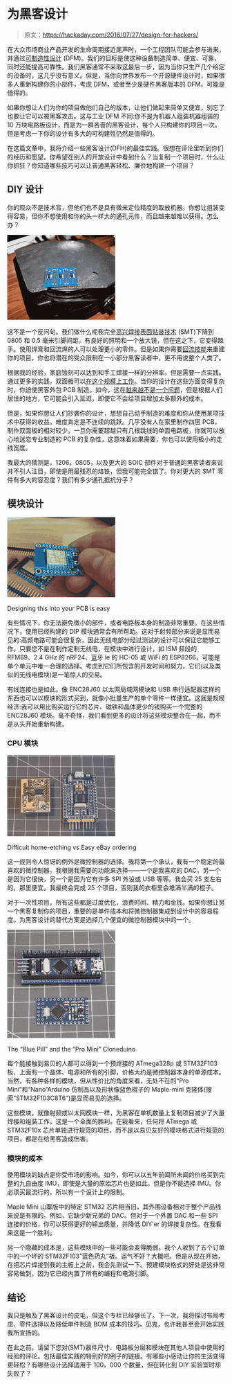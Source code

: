# 为黑客设计

> 原文：<https://hackaday.com/2016/07/27/design-for-hackers/>

在大众市场商业产品开发的生命周期接近尾声时，一个工程团队可能会参与进来，并通过[可制造性设计](https://en.wikipedia.org/wiki/Design_for_manufacturability) (DFM)。我们的目标是使这种设备制造简单、便宜、可靠，同时还能提高可靠性。我们黑客通常不采取这最后一步，因为当你只生产几个给定的设备时，这几乎没有意义。但是，当你向世界发布一个开源硬件设计时，如果很多人重新构建你的小部件，考虑 DFM，或者至少是硬件黑客版本的 DFM，可能是值得的。

如果你想让人们为你的项目做他们自己的版本，让他们做起来简单又便宜，别忘了也要让它可以被黑客攻击。这与工业 DFM 不同:你不是为机器人组装机器组装的 10 万块电路板设计，而是为一群吝啬的黑客设计，每个人只构建你的项目一次。但是考虑一下你的设计有多大的可构建性仍然是值得的。

在这篇文章中，我将介绍一些黑客设计(DFH)的最佳实践。很想在评论里听到你们的经历和愿望。你希望在别人的开放设计中看到什么？当复制一个项目时，什么让你抓狂？你知道哪些技巧可以让普通黑客轻松、廉价地构建一个项目？

## DIY 设计

你的观众不是技术盲，但他们也不是具有微米定位精度的取放机器。你想让组装变得容易，但你不想使用和你的头一样大的通孔元件，而且越来越难以获得。怎么办？

[![](img/7772e61dffe340c9148ca2750e61954d.png)](https://hackaday.com/wp-content/uploads/2016/05/hot_plate.jpg)

这不是一个反问句。我们做什么呢我完全[高兴焊接表面贴装技术](https://hackaday.com/2016/03/17/so-youre-scared-of-surface-mount/) (SMT)下降到 0805 和 0.5 毫米引脚间距，有良好的照明和一个放大镜，但在这之下，它变得棘手。使用焊膏和回流焊的人可以处理更小的零件。但是如果你需要[回流技能](https://hackaday.com/2016/06/02/tools-of-the-trade-reflow/)来重建你的项目，你也将潜在的受众限制在一小部分黑客读者中，更不用说整个人类了。

根据我的经验，家庭蚀刻可以达到和手工焊接一样的分辨率，但是需要一点实践。通过更多的实践，双面板可以[在这个规模上工作](https://hackaday.com/2015/02/25/diy-through-hole-plating-like-a-boss/)。当你的设计在这些方面变得复杂时，你迫使黑客外包 PCB 制造。如今，这在[越来越不是一个问题](http://hackaday.com/2015/09/21/why-are-you-still-making-pcbs/)，但是根据人们居住的地方，它可能会引入延迟，即使它不会给项目增加太多额外的成本。

但是，如果你想让人们抄袭你的设计，想想自己动手制造的难度和你从使用某项技术中获得的收益。难度肯定是不连续的跳跃。几乎没有人在家里制作四层 PCB，制作双面板的相对较少。一旦你需要超越只有几根跳线的单面电路板，你就可以放心地迷恋专业制造的 PCB 的复杂性，这意味着如果需要，你也可以使用极小的走线宽度。

我最大的猜测是，1206，0805，以及更大的 SOIC 部件对于普通的黑客读者来说并不引人注目，即使是用最残忍的烙铁，但我可能完全错了。你对更大的 SMT 零件有多大的容忍度？我们有多少通孔抵抗分子？

## 模块设计

[![huzzah-esp8266-FCC-CE](img/414fcb2cf74cd97adfb0d9a5f6fe68af.png)](https://hackaday.com/wp-content/uploads/2015/05/huzzah-esp8266-fcc-ce.jpg)

Designing this into your PCB is easy

有些情况下，你无法避免微小的部件，或者电路板本身的制造非常重要。在这些情况下，使用已经构建的 DIP 模块通常会有所帮助。这对于射频部分来说是显而易见的:高频电路可能会很复杂，因此无线电部分经过测试的设计可以保证它能够工作。只要您不是在制作定制无线电，在模块中进行设计，如 ISM 频段的 RFM69、2.4 GHz 的 nRF24、蓝牙 le 的 HC-05 或 WiFi 的 ESP8266，可能是单个单元中唯一合理的选择。考虑到它们所包含的开发时间和努力，它们(以及类似的无线电模块)是一笔惊人的交易。

有线连接也是如此。像 ENC28J60 以太网局域网模块和 USB 串行适配器这样的东西也可以以模块的形式买到，就像小批量生产的单个零件一样便宜。这就是规模经济:我可以用比购买运行它的芯片、磁铁和晶体更少的钱购买一个完整的 ENC28J60 模块。毫不奇怪，我们看到更多的设计将这些模块整合在一起，而不是从头开始重新构建。

### CPU 模块

[![Difficult home-etching vs Easy eBay ordering](img/35019075b5e657cdd7ec3db9cdacc9d2.png)](https://hackaday.com/wp-content/uploads/2016/07/dscf8544.jpg)

Difficult home-etching vs Easy eBay ordering

这一规则令人惊讶的例外是微控制器的选择。我将第一个承认，我有一个稳定的最喜欢的微控制器，我根据我需要的功能来选择——一个是我喜欢的 DAC，另一个是因为它很快，另一个是因为它有许多 SPI 外设或 USB 等等。我会买 25 支左右的，那里便宜。我最终会完成 25 个项目，否则我的衣柜里会堆满半满的棍子。

对于一次性项目，所有这些都是过度优化，浪费时间、精力和金钱。如果你想让另一个黑客复制你的项目，重要的是单件成本和将微控制器集成到设计中的容易程度。为黑客设计的替代方案是选择几个便宜的微控制器模块中的一个。

[![DSCF8543_thumbnail](img/a6b53c1299d320a6dfb1a8f9d74ff3df.png)](https://hackaday.com/wp-content/uploads/2016/07/dscf8543_thumbnail.png)

The “Blue Pill” and the “Pro Mini” Cloneduino

每个能接触到易贝的人都可以得到一个预焊接的 ATmega328p 或 STM32F103 板，上面有一个晶体、电源和所有的引脚，价格大约是微控制器本身的单源成本。当然，有各种各样的模块，但从性价比的角度来看，无处不在的“Pro Mini”和“Nano”Arduino 仿制品以及形状像蓝色棍子的 Maple-mini 克隆体(搜索“STM32F103C8T6”)是显而易见的选择。

这些模块，就像射频或以太网模块一样，为黑客在单机数量上复制项目减少了大量焊接和组装工作。这是一个全面的胜利。在我看来，任何将 ATmega 或 STM32F10x 芯片单独进行规范的项目，而不是以易贝友好的模块格式进行规范的项目，都是在给黑客造成伤害。

### 模块的成本

使用模块的缺点是你受市场的影响。如今，你可以以五年前闻所未闻的价格买到完整的九自由度 IMU，即使是大量的原始芯片也是如此。但是你不能选择 IMU。你必须买最流行的，所以有一个设计上的限制。

Maple Mini 山寨版中的特定 STM32 芯片相当旧，其外围设备相对于整个产品线来说是有限的。例如，它缺少新兄弟的 DAC。但对于一个外置 DAC 和一些 SPI 连接的价格，你可以获得更好的输出质量，并降低 DIY'er 的焊接复杂性。在我看来这是一个胜利。

另一个隐藏的成本是，这些模块中的一些可能会变得脆弱。我个人收到了五个订单中的一个坏的 STM32F103“蓝色药丸”板。运气不好？大概吧。但是从现在开始，在把芯片焊接到我的主板上之前，我会先测试一下。预建模块格式的好处是这非常容易做到，因为它已经内置了所有的编程和电源引脚。

## 结论

我只是触及了黑客设计的皮毛，但这个专栏已经够长了。下一次，我将探讨布局考虑、零件选择以及降低单件制造 BOM 成本的技巧。见鬼，也许我甚至会开始实践我所宣扬的。

在此之前，请留下您对(SMT)器件尺寸、电路板分层和模块在其他人项目中使用的经验的评论。包括最佳实践的特别好的例子的链接。有哪些小感动让你的生活变得更轻松？有哪些设计选择适用于 100，000 个数量，但在转化到 DIY 实验室时却失败了？